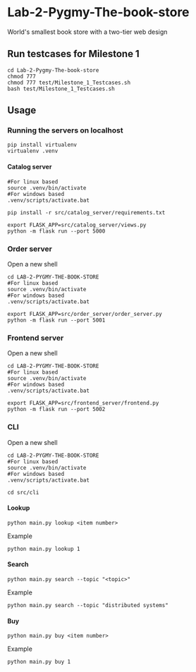 # Lab-2-Pygmy-The-book-store
World's smallest book store with a two-tier web design

## Run testcases for Milestone 1
```
cd Lab-2-Pygmy-The-book-store
chmod 777 
chmod 777 test/Milestone_1_Testcases.sh
bash test/Milestone_1_Testcases.sh
```

## Usage
### Running the servers on localhost
```
pip install virtualenv
virtualenv .venv
```
#### Catalog server
```
#For linux based
source .venv/bin/activate
#For windows based
.venv/scripts/activate.bat

pip install -r src/catalog_server/requirements.txt

export FLASK_APP=src/catalog_server/views.py
python -m flask run --port 5000
```

### Order server
Open a new shell
```
cd LAB-2-PYGMY-THE-BOOK-STORE
#For linux based
source .venv/bin/activate
#For windows based
.venv/scripts/activate.bat

export FLASK_APP=src/order_server/order_server.py
python -m flask run --port 5001
```

### Frontend server
Open a new shell
```
cd LAB-2-PYGMY-THE-BOOK-STORE
#For linux based
source .venv/bin/activate
#For windows based
.venv/scripts/activate.bat

export FLASK_APP=src/frontend_server/frontend.py
python -m flask run --port 5002
```


### CLI
Open a new shell
```
cd LAB-2-PYGMY-THE-BOOK-STORE
#For linux based
source .venv/bin/activate
#For windows based
.venv/scripts/activate.bat

cd src/cli
```
#### Lookup 
```
python main.py lookup <item number>
```

Example
```
python main.py lookup 1
```

#### Search
```
python main.py search --topic "<topic>"
```

Example
```
python main.py search --topic "distributed systems"
```

#### Buy
```
python main.py buy <item number>
```

Example
```
python main.py buy 1
```